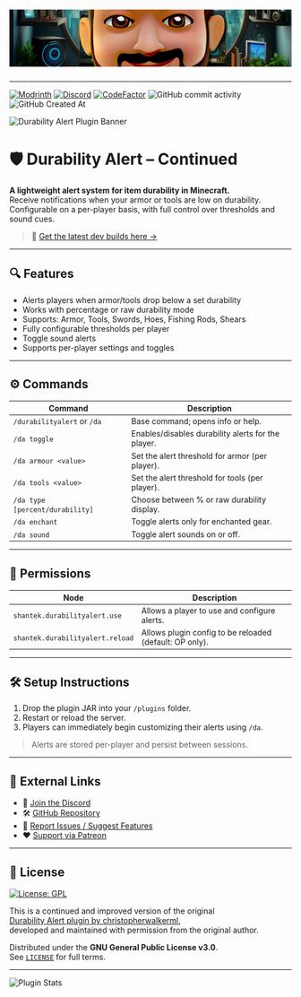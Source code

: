 # ![Shantek Banner](/.github/assets/Banner.png)

---
[![Modrinth](https://img.shields.io/badge/Modrinth-Download-green?logo=modrinth)](https://modrinth.com/plugin/durability-alert-continued)
[![Discord](https://img.shields.io/discord/628396916639793152.svg?color=%237289da&label=discord)](https://shantek.co/discord)
[![CodeFactor](https://www.codefactor.io/repository/github/shantek/durabilityalert-continued/badge)](https://www.codefactor.io/repository/github/shantek/durabilityalert-continued)
![GitHub commit activity](https://img.shields.io/github/commit-activity/m/shantek/DurabilityAlert-Continued)
![GitHub Created At](https://img.shields.io/github/created-at/shantek/DurabilityAlert-Continued)


<img src="https://www.shantek.io/wp-content/uploads/2024/09/Banner-DA.png" alt="Durability Alert Plugin Banner" />

# 🛡️ Durability Alert – Continued

**A lightweight alert system for item durability in Minecraft.**  
Receive notifications when your armor or tools are low on durability. Configurable on a per-player basis, with full control over thresholds and sound cues.

> 🔧 [Get the latest dev builds here →](https://www.github.com/shantek/DurabilityAlert-Continued/releases)

---

## 🔍 Features

- Alerts players when armor/tools drop below a set durability
- Works with percentage or raw durability mode
- Supports: Armor, Tools, Swords, Hoes, Fishing Rods, Shears
- Fully configurable thresholds per player
- Toggle sound alerts
- Supports per-player settings and toggles

---

## ⚙️ Commands

| Command | Description |
|---------|-------------|
| `/durabilityalert` or `/da` | Base command; opens info or help. |
| `/da toggle` | Enables/disables durability alerts for the player. |
| `/da armour <value>` | Set the alert threshold for armor (per player). |
| `/da tools <value>` | Set the alert threshold for tools (per player). |
| `/da type [percent/durability]` | Choose between % or raw durability display. |
| `/da enchant` | Toggle alerts only for enchanted gear. |
| `/da sound` | Toggle alert sounds on or off. |

---

## 🔐 Permissions

| Node | Description |
|------|-------------|
| `shantek.durabilityalert.use` | Allows a player to use and configure alerts. |
| `shantek.durabilityalert.reload` | Allows plugin config to be reloaded (default: OP only). |

---

## 🛠️ Setup Instructions

1. Drop the plugin JAR into your `/plugins` folder.
2. Restart or reload the server.
3. Players can immediately begin customizing their alerts using `/da`.

> Alerts are stored per-player and persist between sessions.

---

## 💬 External Links

- 💬 [Join the Discord](https://shantek.co/discord)
- 🛠️ [GitHub Repository](https://github.com/shantek/DurabilityAlert-Continued)
- 🐞 [Report Issues / Suggest Features](https://github.com/shantek/DurabilityAlert-Continued/issues)
- ❤️ [Support via Patreon](https://shantek.co/patreon)

---

## 📄 License

[![License: GPL](https://img.shields.io/badge/license-GPL-blue.svg)](LICENSE)

This is a continued and improved version of the original  
[Durability Alert plugin by christopherwalkerml](https://github.com/christopherwalkerml/DurabilityAlert),  
developed and maintained with permission from the original author.


Distributed under the **GNU General Public License v3.0**.  
See [`LICENSE`](LICENSE) for full terms.

--- 

![Plugin Stats](https://bstats.org/signatures/bukkit/Durability%20Alert%20Continued.svg)